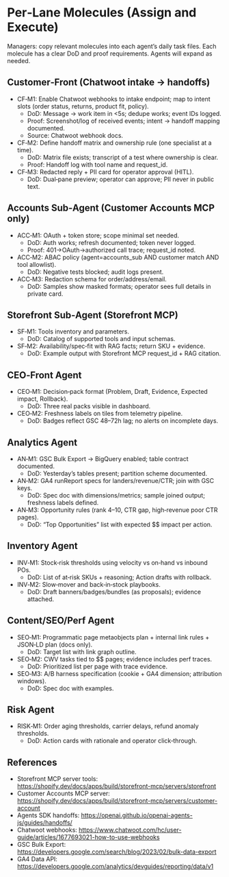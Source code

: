 # Per‑Lane Molecules (Assign and Execute)

Managers: copy relevant molecules into each agent’s daily task files. Each molecule has a clear DoD and proof requirements. Agents will expand as needed.

## Customer‑Front (Chatwoot intake → handoffs)
- CF‑M1: Enable Chatwoot webhooks to intake endpoint; map to intent slots (order status, returns, product fit, policy).
  - DoD: Message → work item in <5s; dedupe works; event IDs logged.
  - Proof: Screenshot/log of received events; intent → handoff mapping documented.
  - Source: Chatwoot webhook docs.
- CF‑M2: Define handoff matrix and ownership rule (one specialist at a time).
  - DoD: Matrix file exists; transcript of a test where ownership is clear.
  - Proof: Handoff log with tool name and request_id.
- CF‑M3: Redacted reply + PII card for operator approval (HITL).
  - DoD: Dual‑pane preview; operator can approve; PII never in public text.

## Accounts Sub‑Agent (Customer Accounts MCP only)
- ACC‑M1: OAuth + token store; scope minimal set needed.
  - DoD: Auth works; refresh documented; token never logged.
  - Proof: 401→OAuth→authorized call trace; request_id noted.
- ACC‑M2: ABAC policy (agent=accounts_sub AND customer match AND tool allowlist).
  - DoD: Negative tests blocked; audit logs present.
- ACC‑M3: Redaction schema for order/address/email.
  - DoD: Samples show masked formats; operator sees full details in private card.

## Storefront Sub‑Agent (Storefront MCP)
- SF‑M1: Tools inventory and parameters.
  - DoD: Catalog of supported tools and input schemas.
- SF‑M2: Availability/spec‑fit with RAG facts; return SKU + evidence.
  - DoD: Example output with Storefront MCP request_id + RAG citation.

## CEO‑Front Agent
- CEO‑M1: Decision‑pack format (Problem, Draft, Evidence, Expected impact, Rollback).
  - DoD: Three real packs visible in dashboard.
- CEO‑M2: Freshness labels on tiles from telemetry pipeline.
  - DoD: Badges reflect GSC 48–72h lag; no alerts on incomplete days.

## Analytics Agent
- AN‑M1: GSC Bulk Export → BigQuery enabled; table contract documented.
  - DoD: Yesterday’s tables present; partition scheme documented.
- AN‑M2: GA4 runReport specs for landers/revenue/CTR; join with GSC keys.
  - DoD: Spec doc with dimensions/metrics; sample joined output; freshness labels defined.
- AN‑M3: Opportunity rules (rank 4–10, CTR gap, high‑revenue poor CTR pages).
  - DoD: “Top Opportunities” list with expected $$ impact per action.

## Inventory Agent
- INV‑M1: Stock‑risk thresholds using velocity vs on‑hand vs inbound POs.
  - DoD: List of at‑risk SKUs + reasoning; Action drafts with rollback.
- INV‑M2: Slow‑mover and back‑in‑stock playbooks.
  - DoD: Draft banners/badges/bundles (as proposals); evidence attached.

## Content/SEO/Perf Agent
- SEO‑M1: Programmatic page metaobjects plan + internal link rules + JSON‑LD plan (docs only).
  - DoD: Target list with link graph outline.
- SEO‑M2: CWV tasks tied to $$ pages; evidence includes perf traces.
  - DoD: Prioritized list per page with trace evidence.
- SEO‑M3: A/B harness specification (cookie + GA4 dimension; attribution windows).
  - DoD: Spec doc with examples.

## Risk Agent
- RISK‑M1: Order aging thresholds, carrier delays, refund anomaly thresholds.
  - DoD: Action cards with rationale and operator click‑through.

## References
- Storefront MCP server tools: https://shopify.dev/docs/apps/build/storefront-mcp/servers/storefront
- Customer Accounts MCP server: https://shopify.dev/docs/apps/build/storefront-mcp/servers/customer-account
- Agents SDK handoffs: https://openai.github.io/openai-agents-js/guides/handoffs/
- Chatwoot webhooks: https://www.chatwoot.com/hc/user-guide/articles/1677693021-how-to-use-webhooks
- GSC Bulk Export: https://developers.google.com/search/blog/2023/02/bulk-data-export
- GA4 Data API: https://developers.google.com/analytics/devguides/reporting/data/v1
